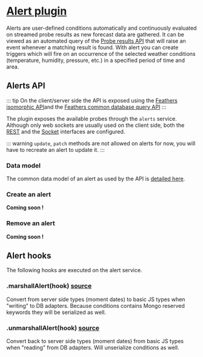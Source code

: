 # [Alert plugin](https://github.com/weacast/weacast-alert)

Alerts are user-defined conditions automatically and continuously evaluated on streamed probe results as new forecast data are gathered. It can be viewed as an automated query of the [Probe results API](./PROBE.MD) that will raise an event whenever a matching result is found. With alert you can create triggers which will fire on an occurrence of the selected weather conditions (temperature, humidity, pressure, etc.) in a specified period of time and area.

## Alerts API

::: tip
On the client/server side the API is exposed using the [Feathers isomorphic API](https://docs.feathersjs.com/api/client.html#universal-isomorphic-api)and the [Feathers common database query API](https://docs.feathersjs.com/api/databases/querying.html)
:::

The plugin exposes the available probes through the `alerts` service. Although only web sockets are usually used on the client side, both the [REST](https://docs.feathersjs.com/api/rest.html) and the [Socket](https://docs.feathersjs.com/api/socketio.html) interfaces are configured.

::: warning
`update`, `patch` methods are not allowed on alerts for now, you will have to recreate an alert to update it.
:::

### Data model

The common data model of an alert as used by the API is [detailed here](../architecture/DATAMODEL.MD#alert-data-model).

### Create an alert

**Coming soon !**

### Remove an alert

**Coming soon !**

## Alert hooks

The following hooks are executed on the alert service.

### .marshallAlert(hook) [source](https://github.com/weacast/weacast-alert/blob/master/src/hooks/alerting.js)

Convert from server side types (moment dates) to basic JS types when "writing" to DB adapters. Because conditions contains Mongo reserved keywords they will be serialized as well.

### .unmarshallAlert(hook) [source](https://github.com/weacast/weacast-alert/blob/master/src/hooks/alerting.js)

Convert back to server side types (moment dates) from basic JS types when "reading" from DB adapters. Will unserialize conditions as well.
